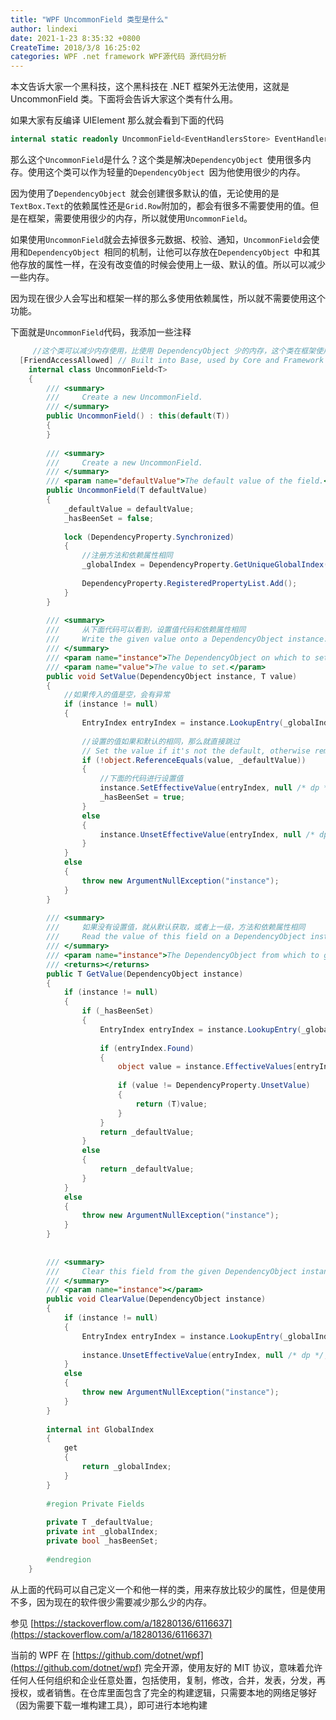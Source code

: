 ```yaml
---
title: "WPF UncommonField 类型是什么"
author: lindexi
date: 2021-1-23 8:35:32 +0800
CreateTime: 2018/3/8 16:25:02
categories: WPF .net framework WPF源代码 源代码分析
---
```


本文告诉大家一个黑科技，这个黑科技在 .NET 框架外无法使用，这就是 UncommonField 类。下面将会告诉大家这个类有什么用。

<!--more-->


<!-- CreateTime:2018/3/8 16:25:02 -->

<!-- csdn -->

<!-- 标签：WPF，.net framework,WPF源代码,源代码分析 -->

如果大家有反编译 UIElement 那么就会看到下面的代码

```csharp
internal static readonly UncommonField<EventHandlersStore> EventHandlersStoreField = new UncommonField<EventHandlersStore>();
```

那么这个`UncommonField`是什么？这个类是解决`DependencyObject `使用很多内存。使用这个类可以作为轻量的`DependencyObject `因为他使用很少的内存。

因为使用了`DependencyObject `就会创建很多默认的值，无论使用的是`TextBox.Text`的依赖属性还是`Grid.Row`附加的，都会有很多不需要使用的值。但是在框架，需要使用很少的内存，所以就使用`UncommonField`。

如果使用`UncommonField`就会去掉很多元数据、校验、通知，`UncommonField`会使用和`DependencyObject `相同的机制，让他可以存放在`DependencyObject `中和其他存放的属性一样，在没有改变值的时候会使用上一级、默认的值。所以可以减少一些内存。

因为现在很少人会写出和框架一样的那么多使用依赖属性，所以就不需要使用这个功能。

下面就是`UncommonField`代码，我添加一些注释

```csharp
     //这个类可以减少内存使用，比使用 DependencyObject 少的内存，这个类在框架使用，不在外面使用
  [FriendAccessAllowed] // Built into Base, used by Core and Framework
    internal class UncommonField<T>
    {
        /// <summary>
        ///     Create a new UncommonField.
        /// </summary>
        public UncommonField() : this(default(T))
        {
        }
 
        /// <summary>
        ///     Create a new UncommonField.
        /// </summary>
        /// <param name="defaultValue">The default value of the field.</param>
        public UncommonField(T defaultValue)
        {
            _defaultValue = defaultValue;
            _hasBeenSet = false;
 
            lock (DependencyProperty.Synchronized)
            {
            	//注册方法和依赖属性相同
                _globalIndex = DependencyProperty.GetUniqueGlobalIndex(null, null);
 
                DependencyProperty.RegisteredPropertyList.Add();
            }
        }
 
        /// <summary>
        ///     从下面代码可以看到，设置值代码和依赖属性相同
        ///     Write the given value onto a DependencyObject instance.
        /// </summary>
        /// <param name="instance">The DependencyObject on which to set the value.</param>
        /// <param name="value">The value to set.</param>
        public void SetValue(DependencyObject instance, T value)
        {
        	//如果传入的值是空，会有异常
            if (instance != null)
            {
                EntryIndex entryIndex = instance.LookupEntry(_globalIndex);
 
                //设置的值如果和默认的相同，那么就直接跳过
                // Set the value if it's not the default, otherwise remove the value.
                if (!object.ReferenceEquals(value, _defaultValue))
                {
                	//下面的代码进行设置值
                    instance.SetEffectiveValue(entryIndex, null /* dp */, _globalIndex, null /* metadata */, value, BaseValueSourceInternal.Local);
                    _hasBeenSet = true;
                }
                else
                {
                    instance.UnsetEffectiveValue(entryIndex, null /* dp */, null /* metadata */);
                }
            }
            else
            {
                throw new ArgumentNullException("instance");
            }
        }
 
        /// <summary>
        ///     如果没有设置值，就从默认获取，或者上一级，方法和依赖属性相同
        ///     Read the value of this field on a DependencyObject instance.
        /// </summary>
        /// <param name="instance">The DependencyObject from which to get the value.</param>
        /// <returns></returns>
        public T GetValue(DependencyObject instance)
        {
            if (instance != null)
            {
                if (_hasBeenSet)
                {
                    EntryIndex entryIndex = instance.LookupEntry(_globalIndex);
 
                    if (entryIndex.Found)
                    {
                        object value = instance.EffectiveValues[entryIndex.Index].LocalValue;
 
                        if (value != DependencyProperty.UnsetValue)
                        {
                            return (T)value;
                        }
                    }
                    return _defaultValue;
                }
                else
                {
                    return _defaultValue;
                }
            }
            else
            {
                throw new ArgumentNullException("instance");
            }
        }
 
 
        /// <summary>
        ///     Clear this field from the given DependencyObject instance.
        /// </summary>
        /// <param name="instance"></param>
        public void ClearValue(DependencyObject instance)
        {
            if (instance != null)
            {
                EntryIndex entryIndex = instance.LookupEntry(_globalIndex);
 
                instance.UnsetEffectiveValue(entryIndex, null /* dp */, null /* metadata */);
            }
            else
            {
                throw new ArgumentNullException("instance");
            }
        }
 
        internal int GlobalIndex
        {
            get
            {
                return _globalIndex;
            }
        }
 
        #region Private Fields
 
        private T _defaultValue;
        private int _globalIndex;
        private bool _hasBeenSet;
 
        #endregion
    }
```

从上面的代码可以自己定义一个和他一样的类，用来存放比较少的属性，但是使用不多，因为现在的软件很少需要减少那么少的内存。

参见 [https://stackoverflow.com/a/18280136/6116637](https://stackoverflow.com/a/18280136/6116637)

当前的 WPF 在 [https://github.com/dotnet/wpf](https://github.com/dotnet/wpf) 完全开源，使用友好的 MIT 协议，意味着允许任何人任何组织和企业任意处置，包括使用，复制，修改，合并，发表，分发，再授权，或者销售。在仓库里面包含了完全的构建逻辑，只需要本地的网络足够好（因为需要下载一堆构建工具），即可进行本地构建


